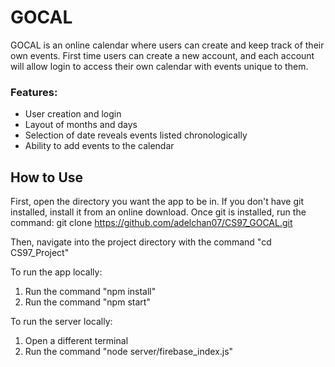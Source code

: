 # GOCAL

GOCAL is an online calendar where users can create and keep track of their own events. First time users can create a new account, and each account will allow login to access their own calendar with events unique to them.

### Features:
- User creation and login
- Layout of months and days
- Selection of date reveals events listed chronologically
- Ability to add events to the calendar

## How to Use
First, open the directory you want the app to be in. If you don't have git installed,
install it from an online download. Once git is installed, run the command:
git clone https://github.com/adelchan07/CS97_GOCAL.git

Then, navigate into the project directory with the command "cd CS97_Project"

To run the app locally:
1. Run the command "npm install"
2. Run the command "npm start"

To run the server locally:
1. Open a different terminal
2. Run the command "node server/firebase_index.js"
